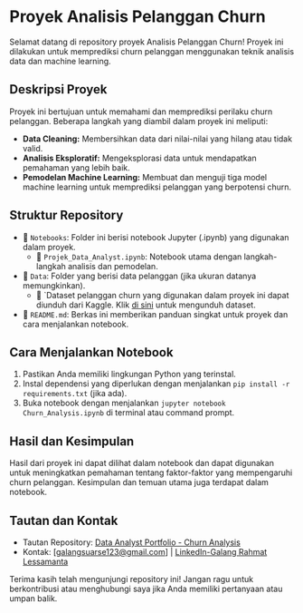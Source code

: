 # Proyek Analisis Pelanggan Churn

Selamat datang di repository proyek Analisis Pelanggan Churn! Proyek ini dilakukan untuk memprediksi churn pelanggan menggunakan teknik analisis data dan machine learning.

## Deskripsi Proyek

Proyek ini bertujuan untuk memahami dan memprediksi perilaku churn pelanggan. Beberapa langkah yang diambil dalam proyek ini meliputi:

- **Data Cleaning:** Membersihkan data dari nilai-nilai yang hilang atau tidak valid.
- **Analisis Eksploratif:** Mengeksplorasi data untuk mendapatkan pemahaman yang lebih baik.
- **Pemodelan Machine Learning:** Membuat dan menguji tiga model machine learning untuk memprediksi pelanggan yang berpotensi churn.

## Struktur Repository

- 📁 `Notebooks`: Folder ini berisi notebook Jupyter (.ipynb) yang digunakan dalam proyek.
  - 📄 `Projek_Data_Analyst.ipynb`: Notebook utama dengan langkah-langkah analisis dan pemodelan.
- 📁 `Data`: Folder yang berisi data pelanggan (jika ukuran datanya memungkinkan).
  - 📄 `Dataset pelanggan churn yang digunakan dalam proyek ini dapat diunduh dari Kaggle. Klik [di sini](https://www.kaggle.com/datasets/blastchar/telco-customer-churn/data) untuk mengunduh dataset.
- 📄 `README.md`: Berkas ini memberikan panduan singkat untuk proyek dan cara menjalankan notebook.

## Cara Menjalankan Notebook

1. Pastikan Anda memiliki lingkungan Python yang terinstal.
2. Instal dependensi yang diperlukan dengan menjalankan `pip install -r requirements.txt` (jika ada).
3. Buka notebook dengan menjalankan `jupyter notebook Churn_Analysis.ipynb` di terminal atau command prompt.

## Hasil dan Kesimpulan

Hasil dari proyek ini dapat dilihat dalam notebook dan dapat digunakan untuk meningkatkan pemahaman tentang faktor-faktor yang mempengaruhi churn pelanggan. Kesimpulan dan temuan utama juga terdapat dalam notebook.

## Tautan dan Kontak

- Tautan Repository: [Data Analyst Portfolio - Churn Analysis](https://github.com/less1x/Portfolio-Data-Analyst)
- Kontak: [galangsuarse123@gmail.com] | [LinkedIn-Galang Rahmat Lessamanta](https://www.linkedin.com/in/galang-rahmat-lessamanta/)

Terima kasih telah mengunjungi repository ini! Jangan ragu untuk berkontribusi atau menghubungi saya jika Anda memiliki pertanyaan atau umpan balik.
